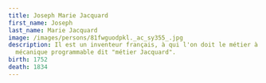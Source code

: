 ```yaml
---
title: Joseph Marie Jacquard
first_name: Joseph
last_name: Marie Jacquard
image: /images/persons/81fwguodpkl._ac_sy355_.jpg
description: Il est un inventeur français, à qui l'on doit le métier à tisser
  mécanique programmable dit "métier Jacquard".
birth: 1752
death: 1834
---
```

